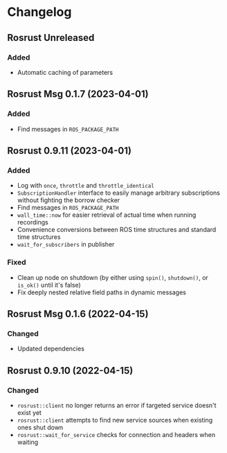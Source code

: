 # Changelog

## Rosrust Unreleased
### Added
- Automatic caching of parameters

## Rosrust Msg 0.1.7 (2023-04-01)
### Added
- Find messages in `ROS_PACKAGE_PATH`

## Rosrust 0.9.11 (2023-04-01)
### Added
- Log with `once`, `throttle` and `throttle_identical`
- `SubscriptionHandler` interface to easily manage arbitrary subscriptions without fighting the borrow checker
- Find messages in `ROS_PACKAGE_PATH`
- `wall_time::now` for easier retrieval of actual time when running recordings
- Convenience conversions between ROS time structures and standard time structures
- `wait_for_subscribers` in publisher
### Fixed
- Clean up node on shutdown (by either using `spin()`, `shutdown()`, or `is_ok()` until it's false)
- Fix deeply nested relative field paths in dynamic messages

## Rosrust Msg 0.1.6 (2022-04-15)
### Changed
- Updated dependencies

## Rosrust 0.9.10 (2022-04-15)
### Changed
- `rosrust::client` no longer returns an error if targeted service doesn't exist yet
- `rosrust::client` attempts to find new service sources when existing ones shut down
- `rosrust::wait_for_service` checks for connection and headers when waiting
